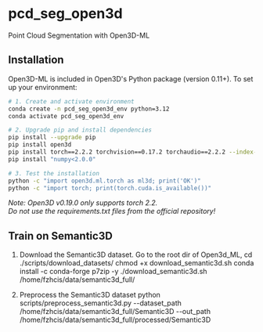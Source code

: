 
# pcd_seg_open3d

Point Cloud Segmentation with Open3D-ML

## Installation

Open3D-ML is included in Open3D's Python package (version 0.11+). To set up your environment:

```bash
# 1. Create and activate environment
conda create -n pcd_seg_open3d_env python=3.12
conda activate pcd_seg_open3d_env

# 2. Upgrade pip and install dependencies
pip install --upgrade pip
pip install open3d
pip install torch==2.2.2 torchvision==0.17.2 torchaudio==2.2.2 --index-url https://download.pytorch.org/whl/cu121
pip install "numpy<2.0.0"

# 3. Test the installation
python -c "import open3d.ml.torch as ml3d; print('OK')"
python -c "import torch; print(torch.cuda.is_available())"
```

*Note: Open3D v0.19.0 only supports torch 2.2.*  
*Do not use the requirements.txt files from the official repository!*


## Train on Semantic3D
1. Download the Semantic3D dataset. Go to the root dir of Open3d_ML, 
	cd ./scripts/download_datasets/
	chmod +x download_semantic3d.sh
	conda install -c conda-forge p7zip -y
	./download_semantic3d.sh /home/fzhcis/data/semantic3d_full/


2. Preprocess the Semantic3D dataset
	python scripts/preprocess_semantic3d.py --dataset_path /home/fzhcis/data/semantic3d_full/Semantic3D --out_path /home/fzhcis/data/semantic3d_full/processed/Semantic3D

